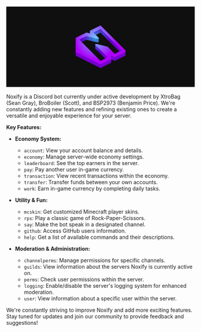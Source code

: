 <p align="center">
  <img src="banner.png" alt="Noxify's Banner">
</p>

Noxify is a Discord bot currently under active development by XtroBag (Sean Gray), BroBoiler (Scott), and BSP2973 (Benjamin Price). We're constantly adding new features and refining existing ones to create a versatile and enjoyable experience for your server.

**Key Features:**

* **Economy System:**
    * `account`: View your account balance and details.
    * `economy`: Manage server-wide economy settings.
    * `leaderboard`: See the top earners in the server.
    * `pay`: Pay another user in-game currency.
    * `transaction`: View recent transactions within the economy.
    * `transfer`: Transfer funds between your own accounts.
    * `work`: Earn in-game currency by completing daily tasks.

* **Utility & Fun:**
    * `mcskin`: Get customized Minecraft player skins.
    * `rps`: Play a classic game of Rock-Paper-Scissors.
    * `say`: Make the bot speak in a designated channel.
    * `github`: Access GitHub users information.
    * `help`: Get a list of available commands and their descriptions.

* **Moderation & Administration:**
    * `channelperms`: Manage permissions for specific channels.
    * `guilds`: View information about the servers Noxify is currently active on.
    * `perms`: Check user permissions within the server.
    * `logging`: Enable/disable the server's logging system for enhanced moderation.
    * `user`: View information about a specific user within the server.

We're constantly striving to improve Noxify and add more exciting features. Stay tuned for updates and join our community to provide feedback and suggestions!
